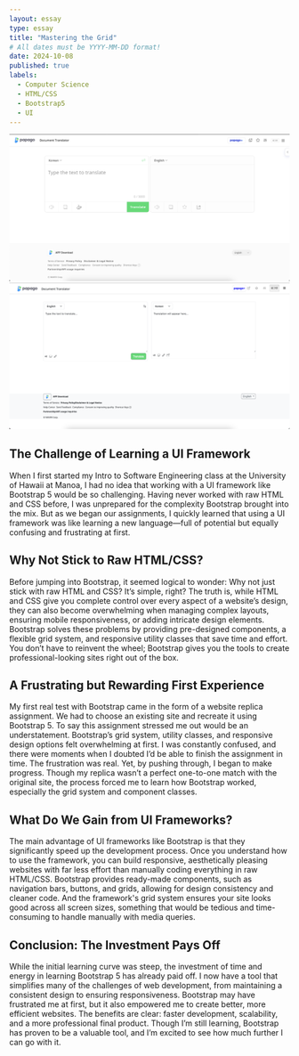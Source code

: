 ```yaml
---
layout: essay
type: essay
title: "Mastering the Grid"
# All dates must be YYYY-MM-DD format!
date: 2024-10-08
published: true 
labels:
  - Computer Science
  - HTML/CSS
  - Bootstrap5
  - UI
---
```

<img class="rounded float-start pe-4" src="../img/originalpapago.png">
<img class="rounded float-start pe-4" src="../img/replicapapago.png">

## The Challenge of Learning a UI Framework
When I first started my Intro to Software Engineering class at the University of Hawaii at Manoa, I had no idea that working with a UI framework like Bootstrap 5 would be so challenging. Having never worked with raw HTML and CSS before, I was unprepared for the complexity Bootstrap brought into the mix. But as we began our assignments, I quickly learned that using a UI framework was like learning a new language—full of potential but equally confusing and frustrating at first.

## Why Not Stick to Raw HTML/CSS?
Before jumping into Bootstrap, it seemed logical to wonder: Why not just stick with raw HTML and CSS? It’s simple, right? The truth is, while HTML and CSS give you complete control over every aspect of a website’s design, they can also become overwhelming when managing complex layouts, ensuring mobile responsiveness, or adding intricate design elements. Bootstrap solves these problems by providing pre-designed components, a flexible grid system, and responsive utility classes that save time and effort. You don’t have to reinvent the wheel; Bootstrap gives you the tools to create professional-looking sites right out of the box.

## A Frustrating but Rewarding First Experience
My first real test with Bootstrap came in the form of a website replica assignment. We had to choose an existing site and recreate it using Bootstrap 5. To say this assignment stressed me out would be an understatement. Bootstrap’s grid system, utility classes, and responsive design options felt overwhelming at first. I was constantly confused, and there were moments when I doubted I’d be able to finish the assignment in time. The frustration was real. Yet, by pushing through, I began to make progress. Though my replica wasn’t a perfect one-to-one match with the original site, the process forced me to learn how Bootstrap worked, especially the grid system and component classes.

## What Do We Gain from UI Frameworks?
The main advantage of UI frameworks like Bootstrap is that they significantly speed up the development process. Once you understand how to use the framework, you can build responsive, aesthetically pleasing websites with far less effort than manually coding everything in raw HTML/CSS. Bootstrap provides ready-made components, such as navigation bars, buttons, and grids, allowing for design consistency and cleaner code. And the framework's grid system ensures your site looks good across all screen sizes, something that would be tedious and time-consuming to handle manually with media queries.

## Conclusion: The Investment Pays Off
While the initial learning curve was steep, the investment of time and energy in learning Bootstrap 5 has already paid off. I now have a tool that simplifies many of the challenges of web development, from maintaining a consistent design to ensuring responsiveness. Bootstrap may have frustrated me at first, but it also empowered me to create better, more efficient websites. The benefits are clear: faster development, scalability, and a more professional final product. Though I’m still learning, Bootstrap has proven to be a valuable tool, and I’m excited to see how much further I can go with it.






